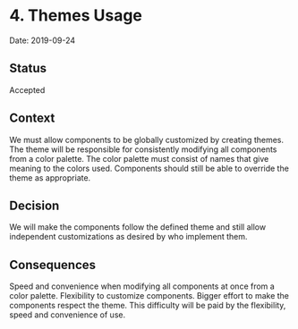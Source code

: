 # 4. Themes Usage

Date: 2019-09-24

## Status

Accepted

## Context

We must allow components to be globally customized by creating themes.
The theme will be responsible for consistently modifying all components from a color palette.
The color palette must consist of names that give meaning to the colors used.
Components should still be able to override the theme as appropriate.

## Decision

We will make the components follow the defined theme and still allow independent customizations as desired by who implement them.

## Consequences

Speed and convenience when modifying all components at once from a color palette.
Flexibility to customize components.
Bigger effort to make the components respect the theme. This difficulty will be paid by the flexibility, speed and convenience of use.
